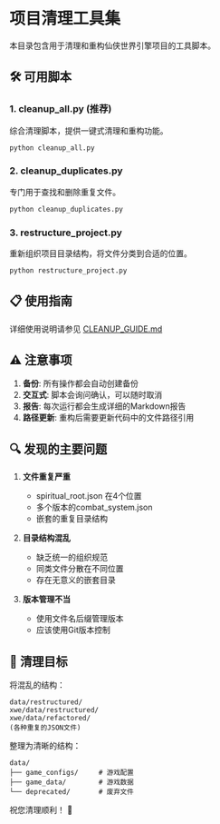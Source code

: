 # 项目清理工具集

本目录包含用于清理和重构仙侠世界引擎项目的工具脚本。

## 🛠️ 可用脚本

### 1. cleanup_all.py (推荐)
综合清理脚本，提供一键式清理和重构功能。

```bash
python cleanup_all.py
```

### 2. cleanup_duplicates.py
专门用于查找和删除重复文件。

```bash
python cleanup_duplicates.py
```

### 3. restructure_project.py
重新组织项目目录结构，将文件分类到合适的位置。

```bash
python restructure_project.py
```


## 📋 使用指南

详细使用说明请参见 [CLEANUP_GUIDE.md](CLEANUP_GUIDE.md)

## ⚠️ 注意事项

1. **备份**: 所有操作都会自动创建备份
2. **交互式**: 脚本会询问确认，可以随时取消
3. **报告**: 每次运行都会生成详细的Markdown报告
4. **路径更新**: 重构后需要更新代码中的文件路径引用

## 🔍 发现的主要问题

1. **文件重复严重**
   - spiritual_root.json 在4个位置
   - 多个版本的combat_system.json
   - 嵌套的重复目录结构

2. **目录结构混乱**
   - 缺乏统一的组织规范
   - 同类文件分散在不同位置
   - 存在无意义的嵌套目录

3. **版本管理不当**
   - 使用文件名后缀管理版本
   - 应该使用Git版本控制

## 🎯 清理目标

将混乱的结构：
```
data/restructured/
xwe/data/restructured/
xwe/data/refactored/
(各种重复的JSON文件)
```

整理为清晰的结构：
```
data/
├── game_configs/     # 游戏配置
├── game_data/        # 游戏数据
└── deprecated/       # 废弃文件
```

祝您清理顺利！ 🎉

